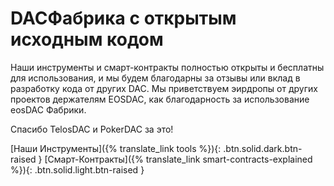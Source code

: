 DAC**Фабрика** с **открытым исходным кодом**
===

Наши инструменты и смарт-контракты полностью открыты и бесплатны для использования, и мы будем благодарны за отзывы или вклад в разработку кода от других DAC. Мы приветствуем эирдропы от других проектов держателям EOSDAC, как благодарность за использование eosDAC Фабрики.

Спасибо TelosDAC и PokerDAC за это!

[Наши Инструменты]({% translate_link tools %}){: .btn.solid.dark.btn-raised }
[Смарт-Контракты]({% translate_link smart-contracts-explained %}){: .btn.solid.light.btn-raised }
